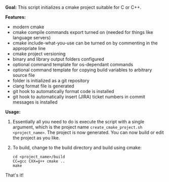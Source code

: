**Goal:**
This script initializes a cmake project suitable for C or C++.

**Features:**
- modern cmake
- cmake compile commands export turned on (needed for things like language servers)
- cmake include-what-you-use can be turned on by commenting in the appropriate line
- cmake project versioning
- binary and library output folders configured
- optional command template for os-dependant commands
- optional command template for copying build variables to arbitrary source file
- folder is initialized as a git repository
- clang format file is generated
- git hook to automatically format code is installed
- git hook to automatically insert (JIRA) ticket numbers in commit messages is installed

**Usage:**
1) Essentially all you need to do is execute the script with a single argument, which is the project name `create_cmake_project.sh <project_name>`. The project is now generated. You can now build or edit the project as you like.
    
2) To build, change to the build directory and build using cmake:
    ```
    cd <project_name>/build
    CC=gcc CXX=g++ cmake ..
    make
    ```

That's it!
